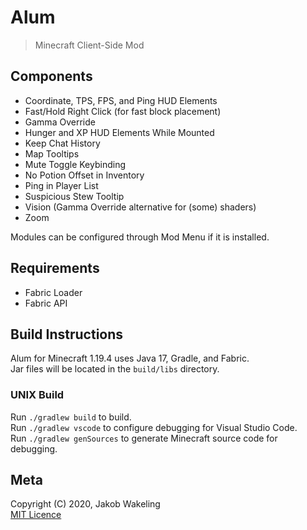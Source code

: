 # Alum

> Minecraft Client-Side Mod

## Components

- Coordinate, TPS, FPS, and Ping HUD Elements
- Fast/Hold Right Click (for fast block placement)
- Gamma Override
- Hunger and XP HUD Elements While Mounted
- Keep Chat History
- Map Tooltips
- Mute Toggle Keybinding
- No Potion Offset in Inventory
- Ping in Player List
- Suspicious Stew Tooltip
- Vision (Gamma Override alternative for (some) shaders)
- Zoom

Modules can be configured through Mod Menu if it is installed.

## Requirements

- Fabric Loader
- Fabric API

## Build Instructions

Alum for Minecraft 1.19.4 uses Java 17, Gradle, and Fabric.  
Jar files will be located in the `build/libs` directory.

### UNIX Build

Run `./gradlew build` to build.  
Run `./gradlew vscode` to configure debugging for Visual Studio Code.  
Run `./gradlew genSources` to generate Minecraft source code for debugging.

## Meta

Copyright (C) 2020, Jakob Wakeling  
[MIT Licence](https://opensource.org/licenses/MIT)
